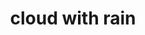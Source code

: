 ---
layout: smileys&emotion
title: cloud with rain
emoji: cloud_with_rain
permalink: 🌧.html
image: assets/img/3moji/cloud_with_rain.png
---